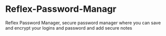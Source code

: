 # Reflex-Password-Managr
Reflex Password Manager, secure password manager where you can save and encrypt your logins and password and add secure notes
